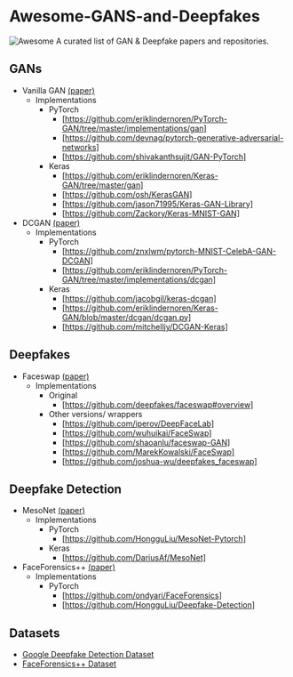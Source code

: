 # Awesome-GANS-and-Deepfakes
![Awesome](https://cdn.rawgit.com/sindresorhus/awesome/d7305f38d29fed78fa85652e3a63e154dd8e8829/media/badge.svg)
A curated list of GAN & Deepfake papers and repositories. 

## GANs
- Vanilla GAN [(paper)](https://arxiv.org/abs/1406.2661)
    * Implementations
        * PyTorch 
            * [https://github.com/eriklindernoren/PyTorch-GAN/tree/master/implementations/gan]
            * [https://github.com/devnag/pytorch-generative-adversarial-networks]
            * [https://github.com/shivakanthsujit/GAN-PyTorch]
        * Keras
            * [https://github.com/eriklindernoren/Keras-GAN/tree/master/gan]
            * [https://github.com/osh/KerasGAN]
            * [https://github.com/jason71995/Keras-GAN-Library]
            * [https://github.com/Zackory/Keras-MNIST-GAN]
- DCGAN [(paper)](https://arxiv.org/abs/1511.06434)
    * Implementations
        * PyTorch
            * [https://github.com/znxlwm/pytorch-MNIST-CelebA-GAN-DCGAN]
            * [https://github.com/eriklindernoren/PyTorch-GAN/tree/master/implementations/dcgan]
        * Keras 
            * [https://github.com/jacobgil/keras-dcgan]
            * [https://github.com/eriklindernoren/Keras-GAN/blob/master/dcgan/dcgan.py]
            * [https://github.com/mitchelljy/DCGAN-Keras]

## Deepfakes
- Faceswap [(paper)](https://arxiv.org/pdf/2005.05535v4.pdf)
    * Implementations
        * Original 
            * [https://github.com/deepfakes/faceswap#overview]
        * Other versions/ wrappers
            * [https://github.com/iperov/DeepFaceLab]
            * [https://github.com/wuhuikai/FaceSwap]
            * [https://github.com/shaoanlu/faceswap-GAN]
            * [https://github.com/MarekKowalski/FaceSwap]
            * [https://github.com/joshua-wu/deepfakes_faceswap]

## Deepfake Detection
- MesoNet [(paper)](https://arxiv.org/abs/1809.00888)
    * Implementations
        * PyTorch
            * [https://github.com/HongguLiu/MesoNet-Pytorch]
        * Keras
            * [https://github.com/DariusAf/MesoNet]
- FaceForensics++ [(paper)](https://arxiv.org/abs/1901.08971)
    * Implementations
        * PyTorch
            * [https://github.com/ondyari/FaceForensics]
            * [https://github.com/HongguLiu/Deepfake-Detection]
 
 ## Datasets
 - [Google Deepfake Detection Dataset](https://github.com/ondyari/FaceForensics/tree/master/dataset)
 - [FaceForensics++ Dataset](https://github.com/ondyari/FaceForensics/tree/master/dataset)